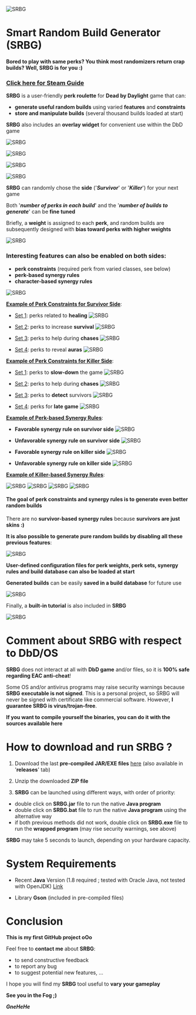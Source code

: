 ![SRBG](dbd/data/logo.png)

# Smart Random Build Generator (SRBG)

**Bored to play with same perks? You think most randomizers return crap builds?
Well, SRBG is for you :)**

### [Click here for Steam Guide](https://steamcommunity.com/sharedfiles/filedetails/?id=1641511649)

**SRBG** is a user-friendly **perk roulette** for **Dead by Daylight** game that can:
* **generate useful random builds** using varied **features** and **constraints**
* **store and manipulate builds** (several thousand builds loaded at start)

**SRBG** also includes an **overlay widget** for convenient use within the DbD game

![SRBG](dbd/data/tuto_files/tuto_build.jpg)

![SRBG](dbd/data/tuto_files/tuto_widget.jpg)

![SRBG](dbd/data/gif/SRBG_1.9.gif)

![SRBG](dbd/data/gif/SRBG_2.0_Killer.gif)

**SRBG** can randomly chose the **side** ('**_Survivor_**' or '**_Killer_**') for your next game

Both '**_number of perks in each build_**' and the '**_number of builds to generate_**' can be **fine tuned**

Briefly, a **weight** is assigned to each **perk**, and random builds are subsequently designed with **bias toward perks with higher weights**


![SRBG](dbd/data/tuto_files/tuto_perks.jpg)


### Interesting features can also be enabled on both sides:
* **perk constraints** (required perk from varied classes, see below)
* **perk-based synergy rules**
* **character-based synergy rules**

![SRBG](dbd/data/tuto_files/tuto_ex2.png)

<u>**Example of Perk Constraints for Survivor Side**</u>:

* <u>Set 1</u>: perks related to **healing**
![SRBG](dbd/data/tuto_files/tuto_cons_s1.png)

* <u>Set 2</u>: perks to increase **survival**
![SRBG](dbd/data/tuto_files/tuto_cons_s2.png)

* <u>Set 3</u>: perks to help during **chases**
![SRBG](dbd/data/tuto_files/tuto_cons_s3.png)

* <u>Set 4</u>: perks to reveal **auras**
![SRBG](dbd/data/tuto_files/tuto_cons_s4.png)


<u>**Example of Perk Constraints for Killer Side**</u>:

* <u>Set 1</u>: perks to **slow-down** the game
![SRBG](dbd/data/tuto_files/tuto_cons_k1.png)

* <u>Set 2</u>: perks to help during **chases**
![SRBG](dbd/data/tuto_files/tuto_cons_k2.png)

* <u>Set 3</u>: perks to **detect** survivors
![SRBG](dbd/data/tuto_files/tuto_cons_k3.png)

* <u>Set 4</u>: perks for **late game**
![SRBG](dbd/data/tuto_files/tuto_cons_k4.png)


<u>**Example of Perk-based Synergy Rules**</u>:

* **Favorable synergy rule on survivor side**
![SRBG](dbd/data/tuto_files/tuto_syn_p1.png)

* **Unfavorable synergy rule on survivor side**
![SRBG](dbd/data/tuto_files/tuto_syn_p2.png)

* **Favorable synergy rule on killer side**
![SRBG](dbd/data/tuto_files/tuto_syn_p3.png)

* **Unfavorable synergy rule on killer side**
![SRBG](dbd/data/tuto_files/tuto_syn_p4.png)

<u>**Example of Killer-based Synergy Rules**</u>:

![SRBG](dbd/data/tuto_files/tuto_syn_k1.png)
![SRBG](dbd/data/tuto_files/tuto_syn_k2.png)
![SRBG](dbd/data/tuto_files/tuto_syn_k3.png)
![SRBG](dbd/data/tuto_files/tuto_syn_k4.png)

#### The goal of **perk constraints** and **synergy rules** is to generate even **better random builds**

There are no **survivor-based synergy rules** because **survivors are just skins :)**


**It is also possible to generate pure random builds by disabling all these previous features**:


![SRBG](dbd/data/tuto_files/tuto_build_rand.jpg)

**User-defined configuration files for perk weights, perk sets, synergy rules and build database can also be loaded at start**


**Generated builds** can be easily **saved in a build database** for future use


![SRBG](dbd/data/tuto_files/tuto_db-1.jpg)

Finally, a **built-in tutorial** is also included in **SRBG**

![SRBG](dbd/data/tuto_files/tuto_help.jpg)

# Comment about SRBG with respect to DbD/OS

**SRBG** does not interact at all with **DbD game** and/or files, so it is **100% safe regarding EAC anti-cheat**!

Some OS and/or antivirus programs may raise security warnings because **SRBG executable is not signed**.
This is a personal project, so SRBG will never be signed with certificate like commercial software.
However, **I guarantee SRBG is virus/trojan-free**.

**If you want to compile yourself the binaries, you can do it with the sources available here**

# How to download and run SRBG ?

1) Download the last **pre-compiled JAR/EXE files** [here](https://github.com/GneHeHe/SmartRandomBuildGeneratorDbD/releases/download/3.4/SRBG.zip) (also available in '**releases**' tab)

2) Unzip the downloaded **ZIP file**

3) **SRBG** can be launched using different ways, with order of priority:

* double click on **SRBG.jar** file to run the native **Java program**
* double click on **SRBG.bat** file to run the native **Java program** using the alternative way
* if both previous methods did not work, double click on **SRBG.exe** file to run the **wrapped program** (may rise security warnings, see above)

**SRBG** may take 5 seconds to launch, depending on your hardware capacity.

# System Requirements

* Recent **Java** Version (1.8 required ; tested with Oracle Java, not tested with OpenJDK) [Link](https://java.com/en/download)

* Library **Gson** (included in pre-compiled files)

# Conclusion

**This is my first GitHub project oOo**

Feel free to **contact me** about **SRBG**:
* to send constructive feedback
* to report any bug
* to suggest potential new features, ...

I hope you will find my **SRBG** tool useful to **vary your gameplay**

**See you in the Fog ;)**

***GneHeHe***
